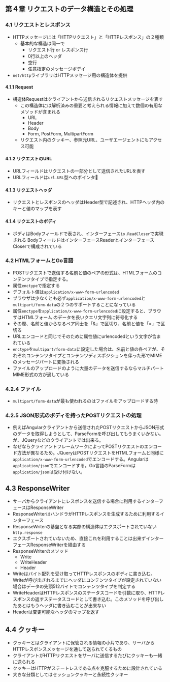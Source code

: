 ## 第４章 リクエストのデータ構造とその処理

### 4.1 リクエストとレスポンス
- HTTPメッセージには「HTTPリクエスト」と「HTTPレスポンス」の２種類
  - 基本的な構造は同一で
    - リクエスト行 or レスポンス行
    - 0行以上のヘッダ
    - 空行
    - 任意指定のメッセージボデイ
-  `net/http`ライブラリはHTTPメッセージ用の構造体を提供
  
#### 4.1.1 Request
- 構造体Requestはクライアントから送信されるリクエストメッセージを表す
  - この構造体には解析済みの重要と考えられる情報に加えて数個の有用なメソッドが含まれる
    - URL
    - Header
    - Body
    - Form, PostForm, MultipartForm
  - リクエスト内のクッキー、参照元URL、ユーザエージェントにもアクセス可能
#### 4.1.2 リクエストのURL
- URLフィールドはリクエストの一部分として送信されたURLを表す
- URLフィールドは`url.URL`型へのポインタ
#### 4.1.3 リクエストヘッダ
- リクエストとレスポンスのヘッダはHeader型で記述され、HTTPヘッダ内のキーと値のマップを表す
#### 4.1.4 リクエストのボディ
- ボディはBodyフィールドで表され、インターフェース`io.ReadCloser`で実現される
  BodyフィールドはインターフェースReaderとインターフェースCloserで構成されている

### 4.2 HTMLフォームとGo言語
- POSTリクエストで送信する名前と値のペアの形式は、HTMLフォームのコンテンツタイプで指定する。
- 属性`enctype`で指定する
- デフォルト値は`application/x-www-form-urlencoded`
- ブラウザは少なくとも必ず`application/x-www-form-urlencoded`と`multipart/form-data`の２つのサポートすることになっている
- 属性`enctype`を`application/x-www-form-urlencoded`に設定すると、ブラウザはHTMLフォーム
のデータを長いクエリ文字列に符号化する
- その際、名前と値からなるペア同士を「&」で区切り、名前と値を「=」で区切る
- URLエンコードと同じでそのために属性値にurlencodedという文字が含まれている
- `enctype`を`multipart/form-data`に設定した場合は、名前と値の各ペアが、それぞれコンテンツタイプとコンテンツディスポジションを伴った形でMIMEのメッセージパートに変換される
- ファイルのアップロードのように大量のデータを送信するならマルチパートMIME形式の方が適している

### 4.2.4 ファイル
- `multipart/form-data`が最も使われるのはファイルをアップロードする時

### 4.2.5 JSON形式のボディを持ったPOSTリクエストの処理
- 例えばAngularクライアントから送信されたPOSTリクエストからJSON形式のデータを取得しようとして、ParseFormを呼び出してもうまくいかない。が、JQueryなどのクライアントでは出来る。
- なぜならクライアントフレームワークによってPOSTリクエストのエンコード方法が異なるため。JQueryはPOSTリクエストをHTMLフォームと同様に`application/x-www-form-urlencoded`でエンコードする。Angularは`application/json`でエンコードする。Go言語のParseFormは`application/json`は受け付けない。

## 4.3 ResponseWriter
- サーバからクライアントにレスポンスを送信する場合に利用するインターフェースはResponseWriter
- ResponseWriterはハンドラがHTTPレスポンスを生成するために利用するインターフェース
- ResponseWriterの基盤となる実際の構造体はエクスポートされていない`http.response`
- エクスポートされていないため、直接これを利用することは出来ずインターフェースResponseWriterを経由する
- ResponseWriterのメソッド
  - Write
  - WriteHeader
  - Header
- Writeはバイト配列を受け取ってHTTPレスポンスのボディに書き込む。Writeが呼び出されるまでにヘッダにコンテンツタイプが設定されていない場合はデータの先頭512バイトでコンテンツタイプを判定する
- WriteHeaderはHTTPレスポンスのステータスコードを引数に取り、HTTPレスポンスの返すステータスコードとして書き込む。このメソッドを呼び出したあとはもうヘッダに書き込むことが出来ない
- Headerは変更可能なヘッダのマップを返す

## 4.4 クッキー
- クッキーとはクライアントに保管される情報の小片であり、サーバからHTTPレスポンスメッセージを通して送られてくるもの
- クライアントがHTTPリクエストをサーバに送信するたびにクッキーも一緒に送られる
- クッキーはHTTPがステートレスである点を克服するために設計されている
- 大きな分類としてはセッションクッキーと永続性クッキー